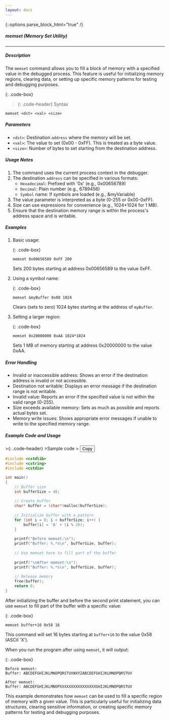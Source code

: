 ```yaml
---
layout: docs
---
```

{::options parse_block_html="true" /}

##### memset (Memory Set Utility)
---

##### Description
The `memset` command allows you to fill a block of memory with a specified value in the debugged process. This feature is useful for initializing memory regions, clearing data, or setting up specific memory patterns for testing and debugging purposes.

{: .code-box}
>{: .code-header}
>Syntax
```
memset <dst> <val> <size>
```

##### Parameters

- `<dst>`: Destination `address` where the memory will be set.
- `<val>`: The value to set (0x00 - 0xFF). This is treated as a byte value.
- `<size>`: Number of bytes to set starting from the destination address.

##### Usage Notes

1. The command uses the current process context in the debugger.
2. The destination `address` can be specified in various formats:
   - `Hexadecimal`: Prefixed with '0x' (e.g., 0x00656789)
   - `Decimal`: Plain number (e.g., 6789456)
   - `Symbol` name: If symbols are loaded (e.g., &myVariable)
3. The value parameter is interpreted as a byte (0-255 or 0x00-0xFF).
4. Size can use expressions for convenience (e.g., 1024*1024 for 1 MB).
5. Ensure that the destination memory range is within the process's address space and is writable.

##### Examples

1. Basic usage:

   {: .code-box}
   ```
   memset 0x00656589 0xFF 200
   ```
   Sets 200 bytes starting at address 0x00656589 to the value 0xFF.

2. Using a symbol name:

   {: .code-box}
   ```
   memset &myBuffer 0x00 1024
   ```
   Clears (sets to zero) 1024 bytes starting at the address of `myBuffer`.

3. Setting a larger region:

   {: .code-box}
   ```
   memset 0x20000000 0xAA 1024*1024
   ```
   Sets 1 MB of memory starting at address 0x20000000 to the value 0xAA.

##### Error Handling

- Invalid or inaccessible address: Shows an error if the destination address is invalid or not accessible.
- Destination not writable: Displays an error message if the destination range is not writable.
- Invalid value: Reports an error if the specified value is not within the valid range (0-255).
- Size exceeds available memory: Sets as much as possible and reports actual bytes set.
- Memory write issues: Shows appropriate error messages if unable to write to the specified memory range.

##### Example Code and Usage

<div class="code-box">
>{: .code-header}
>Sample code
> <button onclick="copyCode(this)" class="copy-button">Copy</button>

```cpp
#include <cstdlib>
#include <cstring>
#include <cstdio>

int main()
{
    // Buffer size
    int bufferSize = 48;
    
    // Create buffer
    char* buffer = (char*)malloc(bufferSize);
    
    // Initialize buffer with a pattern
    for (int i = 0; i < bufferSize; i++) {
        buffer[i] = 'A' + (i % 26);
    }
    
    printf("Before memset:\n");
    printf("Buffer: %.*s\n", bufferSize, buffer);
    
    // Use memset here to fill part of the buffer
    
    printf("\nAfter memset:\n");
    printf("Buffer: %.*s\n", bufferSize, buffer);
    
    // Release memory
    free(buffer);
    return 0;
}
```
</div>

After initializing the buffer and before the second print statement, you can use `memset` to fill part of the buffer with a specific value:

{: .code-box}
```
memset buffer+16 0x58 16
```

This command will set 16 bytes starting at `buffer+16` to the value 0x58 (ASCII 'X').

When you run the program after using `memset`, it will output:

{: .code-box}
```
Before memset:
Buffer: ABCDEFGHIJKLMNOPQRSTUVWXYZABCDEFGHIJKLMNOPQRSTUV

After memset:
Buffer: ABCDEFGHIJKLMNOPXXXXXXXXXXXXXXXXGHIJKLMNOPQRSTUV
```

This example demonstrates how `memset` can be used to fill a specific region of memory with a given value. This is particularly useful for initializing data structures, clearing sensitive information, or creating specific memory patterns for testing and debugging purposes.